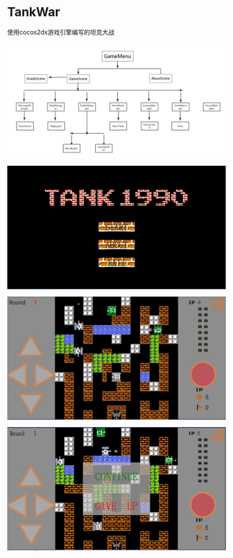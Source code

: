 # TankWar
使用cocos2dx游戏引擎编写的坦克大战

![image](https://github.com/MGming/TankWar/blob/master/display/%E6%B5%81%E7%A8%8B%E5%9B%BE.png)

![image](https://github.com/MGming/TankWar/blob/master/display/%E5%BC%80%E5%A7%8B.jpg)

![image](https://github.com/MGming/TankWar/blob/master/display/%E5%9B%BE%E7%89%871.png)

![image](https://github.com/MGming/TankWar/blob/master/display/%E5%9B%BE%E7%89%872.jpg)
